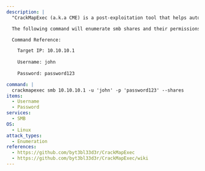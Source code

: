 ```yaml
---
description: |
  "CrackMapExec (a.k.a CME) is a post-exploitation tool that helps automate assessing the security of large Active Directory networks." - https://github.com/byt3bl33d3r/CrackMapExec/wiki

  The following command will enumerate smb shares and their permissions. 

  Command Reference:

    Target IP: 10.10.10.1
    
    Username: john
    
    Password: password123

command: |
  crackmapexec smb 10.10.10.1 -u 'john' -p 'password123' --shares
items:
  - Username
  - Password
services:
  - SMB
OS:
  - Linux
attack_types:
  - Enumeration
references:
  - https://github.com/byt3bl33d3r/CrackMapExec
  - https://github.com/byt3bl33d3r/CrackMapExec/wiki
---
```

